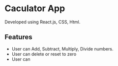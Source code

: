  # Caculator App 
 
 Developed using React.js, CSS, Html.
 
## Features
* User can Add, Subtract, Multiply, Divide numbers. 
* User can delete or reset to zero 
* User can 
